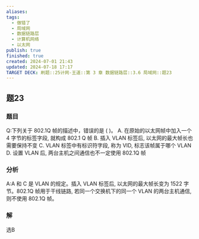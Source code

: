 ```yaml
---
aliases: 
tags:
  - 做错了
  - 局域网
  - 数据链路层
  - 计算机网络
  - 以太网
publish: true
finished: true
created: 2024-07-01 21:43
updated: 2024-07-18 17:17
TARGET DECK: 刷题::25计网-王道::第 3 章 数据链路层::3.6 局域网::题23
---
```


## 题23
### 题目
Q:下列关于 802.1Q 帧的描述中，错误的是 ( )。
A. 在原始的以太网帧中加入一个 4 字节的标签字段, 就构成 802.1 Q 帧
B. 插入 VLAN 标签后, 以太网的最大帧长也需要保持不变
C. VLAN 标签中有标识符字段, 称为 VID, 标志该帧属于哪个 VLAN
D. 设置 VLAN 后, 两台主机之间通信也不一定使用 802.1Q 帧
### 分析
A:A 和 C 是 VLAN 的规定。插入 VLAN 标签后, 以太网的最大帧长变为 1522 字节。802.1Q 帧用于干线链路, 若同一个交换机下的同一个 VLAN 的两台主机通信, 则不使用 802.1Q 帧。
### 解
选B
<!--ID: 1721295860614-->
